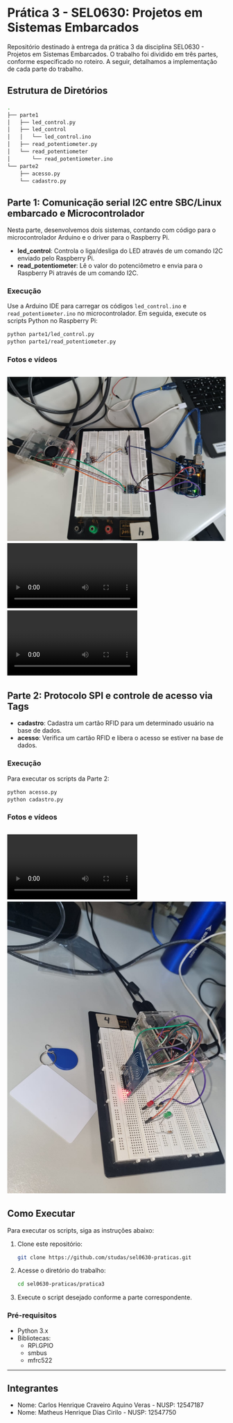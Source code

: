 # Prática 3 - SEL0630: Projetos em Sistemas Embarcados

Repositório destinado à entrega da prática 3 da disciplina SEL0630 - Projetos em Sistemas Embarcados. O trabalho foi dividido em três partes, conforme especificado no roteiro. A seguir, detalhamos a implementação de cada parte do trabalho.

## Estrutura de Diretórios
```bash
.
├── parte1
│   ├── led_control.py
│   ├── led_control
│   │   └── led_control.ino
│   ├── read_potentiometer.py
│   └── read_potentiometer
│       └── read_potentiometer.ino
└── parte2
    ├── acesso.py
    └── cadastro.py
```

## Parte 1: Comunicação serial I2C entre SBC/Linux embarcado e Microcontrolador
Nesta parte, desenvolvemos dois sistemas, contando com código para o microcontrolador Arduino e o driver para o Raspberry Pi.
- **led_control**: Controla o liga/desliga do LED através de um comando I2C enviado pelo Raspberry Pi.
- **read_potentiometer**: Lê o valor do potenciômetro e envia para o Raspberry Pi através de um comando I2C.

### Execução
Use a Arduino IDE para carregar os códigos `led_control.ino` e `read_potentiometer.ino` no microcontrolador. Em seguida, execute os scripts Python no Raspberry Pi:
```bash
python parte1/led_control.py
python parte1/read_potentiometer.py
```

### Fotos e vídeos
![circuito](https://github.com/studas/sel0630-praticas/blob/main/pratica3/images_nd_videos/arduino_and_raspberry.jpeg)
![led](https://github.com/studas/sel0630-praticas/blob/main/pratica3/images_nd_videos/led.mp4)
![potentiometer](https://github.com/studas/sel0630-praticas/blob/main/pratica3/images_nd_videos/potentiometer.mp4)
---

## Parte 2: Protocolo SPI e controle de acesso via Tags
- **cadastro**: Cadastra um cartão RFID para um determinado usuário na base de dados.
- **acesso**: Verifica um cartão RFID e libera o acesso se estiver na base de dados.

### Execução
Para executar os scripts da Parte 2:
```bash
python acesso.py
python cadastro.py
```

### Fotos e vídeos
![rfid](https://github.com/studas/sel0630-praticas/blob/main/pratica3/images_nd_videos/rfid.mp4)
![circuito](https://github.com/studas/sel0630-praticas/blob/main/pratica3/images_nd_videos/rfid.jpeg)
---

## Como Executar

Para executar os scripts, siga as instruções abaixo:

1. Clone este repositório:
   ```bash
   git clone https://github.com/studas/sel0630-praticas.git
   ```
2. Acesse o diretório do trabalho:
   ```bash
   cd sel0630-praticas/pratica3
   ```
3. Execute o script desejado conforme a parte correspondente.

### Pré-requisitos

- Python 3.x
- Bibliotecas:
  - RPi.GPIO
  - smbus
  - mfrc522

---

## Integrantes

- Nome: Carlos Henrique Craveiro Aquino Veras - NUSP: 12547187
- Nome: Matheus Henrique Dias Cirilo - NUSP: 12547750
